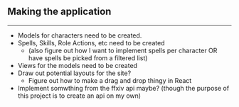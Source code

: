 ## Making the application
---
- Models for characters need to be created.
- Spells, Skills, Role Actions, etc need to be created
    - (also figure out how I want to implement spells per character OR have spells be picked from a filtered list)
- Views for the models need to be created
- Draw out potential layouts for the site? 
    - Figure out how to make a drag and drop thingy in React
- Implement somwthing from the ffxiv api maybe? (though the purpose of this project is to create an api on my own)
